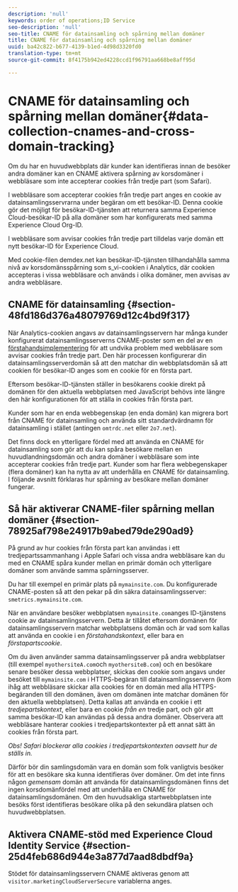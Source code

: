 ```yaml
---
description: 'null'
keywords: order of operations;ID Service
seo-description: 'null'
seo-title: CNAME för datainsamling och spårning mellan domäner
title: CNAME för datainsamling och spårning mellan domäner
uuid: ba42c822-b677-4139-b1ed-4d98d3320fd0
translation-type: tm+mt
source-git-commit: 8f4175b942ed4228ccd1f96791aa668be8aff95d

---
```



# CNAME för datainsamling och spårning mellan domäner{#data-collection-cnames-and-cross-domain-tracking}

Om du har en huvudwebbplats där kunder kan identifieras innan de besöker andra domäner kan en CNAME aktivera spårning av korsdomäner i webbläsare som inte accepterar cookies från tredje part (som Safari).

I webbläsare som accepterar cookies från tredje part anges en cookie av datainsamlingsservrarna under begäran om ett besökar-ID. Denna cookie gör det möjligt för besökar-ID-tjänsten att returnera samma Experience Cloud-besökar-ID på alla domäner som har konfigurerats med samma Experience Cloud Org-ID.

I webbläsare som avvisar cookies från tredje part tilldelas varje domän ett nytt besökar-ID för Experience Cloud.

Med cookie-filen demdex.net kan besökar-ID-tjänsten tillhandahålla samma nivå av korsdomänsspårning som s_vi-cookien i Analytics, där cookien accepteras i vissa webbläsare och används i olika domäner, men avvisas av andra webbläsare.

## CNAME för datainsamling {#section-48fd186d376a48079769d12c4bd9f317}

När Analytics-cookien angavs av datainsamlingsservern har många kunder konfigurerat datainsamlingsserverns CNAME-poster som en del av en [förstahandsimplementering](https://marketing.adobe.com/resources/help/en_US/whitepapers/first_party_cookies/) för att undvika problem med webbläsare som avvisar cookies från tredje part. Den här processen konfigurerar din datainsamlingsserverdomän så att den matchar din webbplatsdomän så att cookien för besökar-ID anges som en cookie för en första part.

Eftersom besökar-ID-tjänsten ställer in besökarens cookie direkt på domänen för den aktuella webbplatsen med JavaScript behövs inte längre den här konfigurationen för att ställa in cookies från första part.

Kunder som har en enda webbegenskap (en enda domän) kan migrera bort från CNAME för datainsamling och använda sitt standardvärdnamn för datainsamling i stället (antingen `omtrdc.net` eller `2o7.net`).

Det finns dock en ytterligare fördel med att använda en CNAME för datainsamling som gör att du kan spåra besökare mellan en huvudlandningsdomän och andra domäner i webbläsare som inte accepterar cookies från tredje part. Kunder som har flera webbegenskaper (flera domäner) kan ha nytta av att underhålla en CNAME för datainsamling. I följande avsnitt förklaras hur spårning av besökare mellan domäner fungerar.

## Så här aktiverar CNAME-filer spårning mellan domäner {#section-78925af798e24917b9abed79de290ad9}

På grund av hur cookies från första part kan användas i ett tredjepartssammanhang i Apple Safari och vissa andra webbläsare kan du med en CNAME spåra kunder mellan en primär domän och ytterligare domäner som använde samma spårningsserver.

Du har till exempel en primär plats på `mymainsite.com`. Du konfigurerade CNAME-posten så att den pekar på din säkra datainsamlingsserver: `smetrics.mymainsite.com`.

När en användare besöker webbplatsen `mymainsite.com`anges ID-tjänstens cookie av datainsamlingsservern. Detta är tillåtet eftersom domänen för datainsamlingsservern matchar webbplatsens domän och är vad som kallas att använda en cookie i en *förstahandskontext*, eller bara en *förstapartscookie*.

Om du även använder samma datainsamlingsserver på andra webbplatser (till exempel `myothersiteA.com`och `myothersiteB.com`) och en besökare senare besöker dessa webbplatser, skickas den cookie som angavs under besöket till `mymainsite.com` i HTTPS-begäran till datainsamlingsservern (kom ihåg att webbläsare skickar alla cookies för en domän med alla HTTPS-begäranden till den domänen, även om domänen inte matchar domänen för den aktuella webbplatsen). Detta kallas att använda en cookie i ett *tredjepartskontext*, eller bara en cookie *från en* tredje part, och gör att samma besökar-ID kan användas på dessa andra domäner. Observera att webbläsare hanterar cookies i tredjepartskontexter på ett annat sätt än cookies från första part.

*Obs! Safari blockerar alla cookies i tredjepartskontexten oavsett hur de ställs in.*

Därför bör din samlingsdomän vara en domän som folk vanligtvis besöker för att en besökare ska kunna identifieras över domäner. Om det inte finns någon *gemensam* domän att använda för datainsamlingsdomänen finns det ingen korsdomänfördel med att underhålla en CNAME för datainsamlingsdomänen. Om den huvudsakliga startwebbplatsen inte besöks först identifieras besökare olika på den sekundära platsen och huvudwebbplatsen.

## Aktivera CNAME-stöd med Experience Cloud Identity Service {#section-25d4feb686d944e3a877d7aad8dbdf9a}

Stödet för datainsamlingsservern CNAME aktiveras genom att `visitor.marketingCloudServerSecure` variablerna anges.

